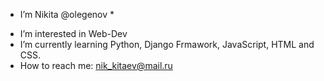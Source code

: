 * I’m Nikita @olegenov *
- I’m interested in Web-Dev
- I’m currently learning Python, Django Frmawork, JavaScript, HTML and CSS.
- How to reach me: nik_kitaev@mail.ru
